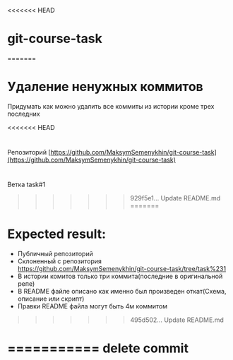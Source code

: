 <<<<<<< HEAD
# git-course-task
=======
# Удаление ненужных коммитов
Придумать как можно удалить все коммиты из истории кроме трех последних


<<<<<<< HEAD
#
Репозиторий [https://github.com/MaksymSemenykhin/git-course-task](https://github.com/MaksymSemenykhin/git-course-task)

# 
Ветка task#1
>>>>>>> 929f5e1... Update README.md
=======
# Expected result:
- Публичный репозиторий
- Склоненный с репозитория https://github.com/MaksymSemenykhin/git-course-task/tree/task%231
- В истории комитов только три коммита(последние в оригинальной репе)
- В README файле описано как именно был произведен откат(Схема, описание или скрипт)
- Правки README файла могут быть 4м коммитом
>>>>>>> 495d502... Update README.md

===========
delete commit
==========
